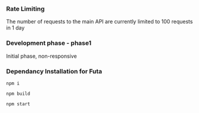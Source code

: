 ### Rate Limiting 
The number of requests to the main API are currently limited to 100 requests in 1 day 

### Development phase - phase1
Initial phase, non-responsive

### Dependancy Installation for Futa
```
npm i
```
```
npm build 
```
```
npm start
```
